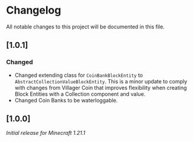 # Changelog

All notable changes to this project will be documented in this file.

## [1.0.1]

### Changed

- Changed extending class for `CoinBankBlockEntity` to `AbstractCollectionValueBlockEntity`. 
This is a minor update to comply with changes from Villager Coin that improves flexibility when creating Block Entities with a Collection component and value.
- Changed Coin Banks to be waterloggable.

## [1.0.0]

_Initial release for Minecraft 1.21.1_
